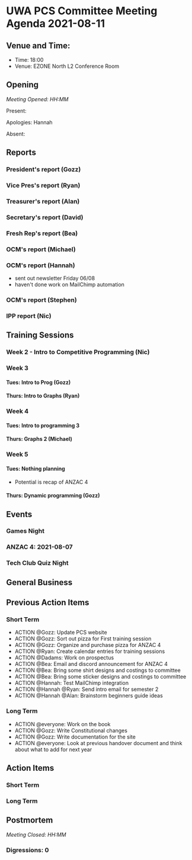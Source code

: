 # UWA PCS Committee Meeting Agenda 2021-08-11

## Venue and Time:

- Time: 18:00
- Venue: EZONE North L2 Conference Room

## Opening

*Meeting Opened: HH:MM*

Present:

Apologies: Hannah 

Absent:

## Reports

### President's report (Gozz)



### Vice Pres's report (Ryan)



### Treasurer's report (Alan)



### Secretary's report (David)



### Fresh Rep's report (Bea)



### OCM's report (Michael)



### OCM's report (Hannah)
- sent out newsletter Friday 06/08
- haven't done work on MailChimp automation



### OCM's report (Stephen)



### IPP report (Nic)




## Training Sessions

### Week 2 - Intro to Competitive Programming (Nic)

### Week 3

#### Tues: Intro to Prog (Gozz)

#### Thurs: Intro to Graphs (Ryan)

### Week 4

#### Tues: Intro to programming 3

#### Thurs: Graphs 2 (Michael)

### Week 5

#### Tues: Nothing planning
- Potential is recap of ANZAC 4

#### Thurs: Dynamic programming (Gozz)


## Events

### Games Night



### ANZAC 4: 2021-08-07



### Tech Club Quiz Night




## General Business




## Previous Action Items

### Short Term

- ACTION @Gozz: Update PCS website
- ACTION @Gozz: Sort out pizza for First training session
- ACTION @Gozz: Organize and purchase pizza for ANZAC 4
- ACTION @Ryan: Create calendar entries for training sessions
- ACTION @Dadams: Work on prospectus
- ACTION @Bea: Email and discord announcement for ANZAC 4
- ACTION @Bea: Bring some shirt designs and costings to committee
- ACTION @Bea: Bring some sticker designs and costings to committee
- ACTION @Hannah: Test MailChimp integration
- ACTION @Hannah @Ryan: Send intro email for semester 2
- ACTION @Hannah @Alan: Brainstorm beginners guide ideas

### Long Term

- ACTION @everyone: Work on the book
- ACTION @Gozz: Write Constitutional changes
- ACTION @Gozz: Write documentation for the site
- ACTION @everyone: Look at previous handover document and think about what to add for next year


## Action Items

### Short Term



### Long Term




## Postmortem

*Meeting Closed: HH:MM*

###  Digressions: 0
